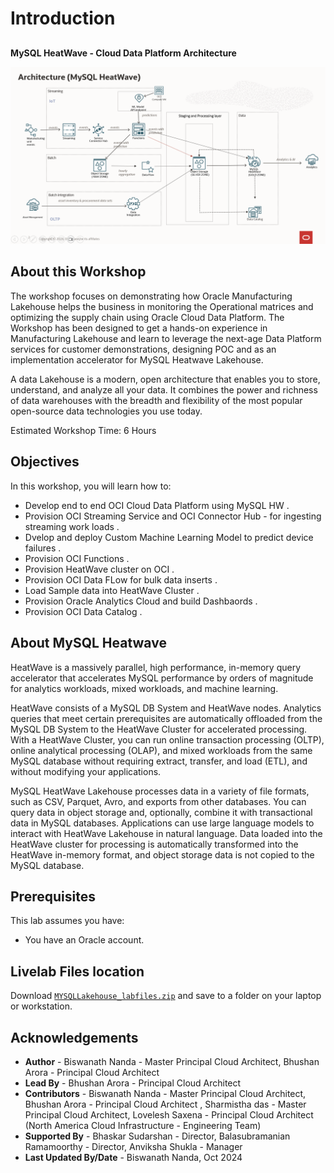 # Introduction

## 

**MySQL HeatWave - Cloud Data Platform Architecture**

  ![heatwave](images/architectturehw.png)

## About this Workshop

The workshop focuses on demonstrating how Oracle Manufacturing Lakehouse helps the business in monitoring the Operational matrices and optimizing the supply chain using Oracle Cloud Data Platform. The Workshop has been designed to get a hands-on experience in Manufacturing Lakehouse and learn to leverage the next-age Data Platform services for customer demonstrations, designing POC and as an implementation accelerator for MySQL Heatwave Lakehouse.

A data Lakehouse is a modern, open architecture that enables you to store, understand, and analyze all your data. It combines the power and richness of data warehouses with the breadth and flexibility of the most popular open-source data technologies you use today.
 
Estimated Workshop Time: 6 Hours


##  Objectives

In this workshop, you will learn how to:
* Develop end to end OCI Cloud Data Platform using MySQL HW .
* Provision OCI Streaming Service and OCI Connector Hub - for ingesting streaming work loads .
* Dvelop and deploy Custom Machine Learning Model to predict device failures .
* Provision OCI Functions .
* Provision HeatWave cluster on OCI .
* Provision OCI Data FLow for bulk data inserts .
* Load Sample data into HeatWave Cluster .
* Provision Oracle Analytics Cloud and build Dashbaords .
* Provision OCI Data Catalog .


##  About MySQL Heatwave 


HeatWave is a massively parallel, high performance, in-memory query accelerator that accelerates MySQL performance by orders of magnitude for analytics workloads, mixed workloads, and machine learning.

HeatWave consists of a MySQL DB System and HeatWave nodes. Analytics queries that meet certain prerequisites are automatically offloaded from the MySQL DB System to the HeatWave Cluster for accelerated processing. With a HeatWave Cluster, you can run online transaction processing (OLTP), online analytical processing (OLAP), and mixed workloads from the same MySQL database without requiring extract, transfer, and load (ETL), and without modifying your applications.

MySQL HeatWave Lakehouse processes data in a variety of file formats, such as CSV, Parquet, Avro, and exports from other databases. You can query data in object storage and, optionally, combine it with transactional data in MySQL databases. Applications can use large language models to interact with HeatWave Lakehouse in natural language. Data loaded into the HeatWave cluster for processing is automatically transformed into the HeatWave in-memory format, and object storage data is not copied to the MySQL database. 



## Prerequisites

This lab assumes you have:
* You have an Oracle account.

##  Livelab Files location

 Download [`MYSQLLakehouse_labfiles.zip`](https://objectstorage.us-ashburn-1.oraclecloud.com/p/RPka_orWclfWJmKN3gTHfEiv-uPckBJTZ3FV0sESZ3mm3PDCQcVDCT-uM2dsJNGf/n/orasenatdctocloudcorp01/b/MYSQLLakehouse_labfiles/o/MYSQLLakehouse_labfiles.zip) and save to a folder on your laptop or workstation.
 

## Acknowledgements

* **Author** -  Biswanath Nanda - Master Principal Cloud Architect, Bhushan Arora - Principal Cloud Architect 
* **Lead By** - Bhushan Arora - Principal Cloud Architect 
* **Contributors** -  Biswanath Nanda - Master Principal Cloud Architect, Bhushan Arora - Principal Cloud Architect , Sharmistha das - Master Principal Cloud Architect, Lovelesh Saxena - Principal Cloud Architect (North America Cloud Infrastructure - Engineering Team)
* **Supported By** - Bhaskar Sudarshan - Director, Balasubramanian Ramamoorthy - Director, Anviksha Shukla - Manager
* **Last Updated By/Date** - Biswanath Nanda, Oct 2024
